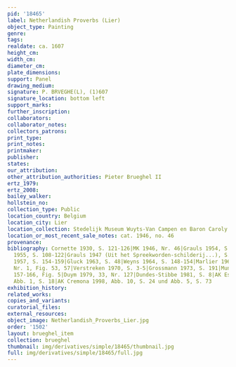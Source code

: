 ```yaml
---
pid: '18465'
label: Netherlandish Proverbs (Lier)
object_type: Painting
genre: 
tags: 
realdate: ca. 1607
height_cm: 
width_cm: 
diameter_cm: 
plate_dimensions: 
support: Panel
drawing_medium: 
signature: P. BRVEGHE(L), (1)607
signature_location: bottom left
support_marks: 
further_inscription: 
collaborators: 
collaborator_notes: 
collectors_patrons: 
print_type: 
print_notes: 
printmaker: 
publisher: 
states: 
our_attribution: 
other_attribution_authorities: Pieter Brueghel II
ertz_1979: 
ertz_2008: 
bailey_walker: 
hollstein_no: 
collection_type: Public
location_country: Belgium
location_city: Lier
location_collection: Stedelijk Museum Wuyts-Van Campen en Baron Caroly
location_or_most_recent_sale_notes: cat. 1946, no. 46
provenance: 
bibliography: Cornette 1930, S. 121-126|MK 1946, Nr. 46|Grauls 1954, S. 24-32|Grauls
  1955, S. 108-122|Grauls 1947 (Uit het Spreekworden-schilderij...), S. 26-31|Grauls
  1957, S. 154-159|Gluck 1963, S. 48|Weyns 1964, S. 148-154|Marlier 1969, S. 123,
  Nr. 1, Fig. 53, 57|Verstreken 1970, S. 3-5|Grossmann 1973, S. 191|Mund 1976, S.
  157-166, Fig. 5|Duym 1979, 33, Nr. 127|Dundes-Stibbe 1981, S. 8|AK Essen/Wien 1997/98,
  Abb. 1, S. 18|AK Cremona 1998, Abb. 10, S. 24 und Abb. 5, S. 73
exhibition_history: 
related_works: 
copies_and_variants: 
curatorial_files: 
external_resources: 
object_image: Netherlandish_Proverbs_Lier.jpg
order: '1502'
layout: brueghel_item
collection: brueghel
thumbnail: img/derivatives/simple/18465/thumbnail.jpg
full: img/derivatives/simple/18465/full.jpg
---
```


